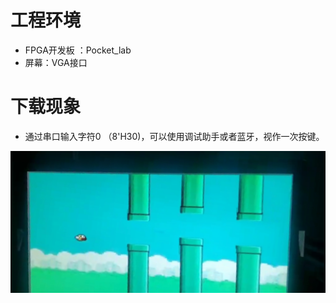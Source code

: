 # 工程环境

+ FPGA开发板 ：Pocket_lab
+ 屏幕：VGA接口



# 下载现象

- 通过串口输入字符0 （8'H30)，可以使用调试助手或者蓝牙，视作一次按键。

  

![Finish](Finish.png)

